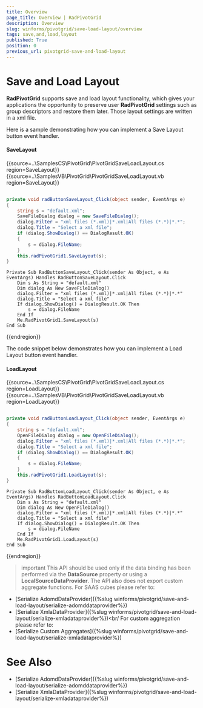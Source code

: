 ```yaml
---
title: Overview
page_title: Overview | RadPivotGrid
description: Overview
slug: winforms/pivotgrid/save-load-layout/overview
tags: save,and,load,layout
published: True
position: 0
previous_url: pivotgrid-save-and-load-layout
---
```


# Save and Load Layout

__RadPivotGrid__ supports save and load layout functionality, which gives your applications the opportunity to preserve user  __RadPivotGrid__ settings such as group descriptors and restore them later. Those layout settings are written in a xml file.

Here is a sample demonstrating how you can implement a Save Layout button event handler.

#### SaveLayout

{{source=..\SamplesCS\PivotGrid\PivotGridSaveLoadLayout.cs region=SaveLayout}} 
{{source=..\SamplesVB\PivotGrid\PivotGridSaveLoadLayout.vb region=SaveLayout}} 

````C#
        
private void radButtonSaveLayout_Click(object sender, EventArgs e)
{
    string s = "default.xml";
    SaveFileDialog dialog = new SaveFileDialog();
    dialog.Filter = "xml files (*.xml)|*.xml|All files (*.*)|*.*";
    dialog.Title = "Select a xml file";
    if (dialog.ShowDialog() == DialogResult.OK)
    {
        s = dialog.FileName;
    }
    this.radPivotGrid1.SaveLayout(s); 
}

````
````VB.NET
Private Sub RadButtonSaveLayout_Click(sender As Object, e As EventArgs) Handles RadButtonSaveLayout.Click
    Dim s As String = "default.xml"
    Dim dialog As New SaveFileDialog()
    dialog.Filter = "xml files (*.xml)|*.xml|All files (*.*)|*.*"
    dialog.Title = "Select a xml file"
    If dialog.ShowDialog() = DialogResult.OK Then
        s = dialog.FileName
    End If
    Me.RadPivotGrid1.SaveLayout(s)
End Sub

````

{{endregion}}

The code snippet below demonstrates how you can implement a Load Layout button event handler. 

#### LoadLayout

{{source=..\SamplesCS\PivotGrid\PivotGridSaveLoadLayout.cs region=LoadLayout}} 
{{source=..\SamplesVB\PivotGrid\PivotGridSaveLoadLayout.vb region=LoadLayout}} 

````C#
        
private void radButtonLoadLayout_Click(object sender, EventArgs e)
{
    string s = "default.xml";
    OpenFileDialog dialog = new OpenFileDialog();
    dialog.Filter = "xml files (*.xml)|*.xml|All files (*.*)|*.*";
    dialog.Title = "Select a xml file";
    if (dialog.ShowDialog() == DialogResult.OK)
    {
        s = dialog.FileName;
    }
    this.radPivotGrid1.LoadLayout(s);
}

````
````VB.NET
Private Sub RadButtonLoadLayout_Click(sender As Object, e As EventArgs) Handles RadButtonLoadLayout.Click
    Dim s As String = "default.xml"
    Dim dialog As New OpenFileDialog()
    dialog.Filter = "xml files (*.xml)|*.xml|All files (*.*)|*.*"
    dialog.Title = "Select a xml file"
    If dialog.ShowDialog() = DialogResult.OK Then
        s = dialog.FileName
    End If
    Me.RadPivotGrid1.LoadLayout(s)
End Sub

````

{{endregion}}

>important This API should be used only if the data binding has been performed via the __DataSource__ property or using a __LocalSourceDataProvider__. The API also does not export custom aggregate functions. 
For SAAS cubes please refer to:
* [Serialize AdomdDataProvider]({%slug winforms/pivotgrid/save-and-load-layout/serialize-adomddataprovider%})
* [Serialize XmlaDataProvider]({%slug winforms/pivotgrid/save-and-load-layout/serialize-xmladataprovider%})<br/
For custom aggregation please refer to:
* [Serialize Custom Aggregates]({%slug winforms/pivotgrid/save-and-load-layout/serialize-xmladataprovider%})


# See Also

* [Serialize AdomdDataProvider]({%slug winforms/pivotgrid/save-and-load-layout/serialize-adomddataprovider%})
* [Serialize XmlaDataProvider]({%slug winforms/pivotgrid/save-and-load-layout/serialize-xmladataprovider%})